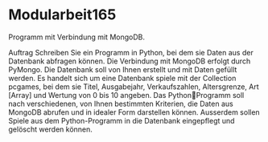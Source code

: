 # Modularbeit165
Programm mit Verbindung mit MongoDB. 

Auftrag
Schreiben Sie ein Programm in Python, bei dem sie Daten aus der Datenbank abfragen können. Die 
Verbindung mit MongoDB erfolgt durch PyMongo. Die Datenbank soll von Ihnen erstellt und mit Daten 
gefüllt werden. Es handelt sich um eine Datenbank spiele mit der Collection pcgames, bei dem sie Titel, 
Ausgabejahr, Verkaufszahlen, Altersgrenze, Art [Array] und Wertung von 0 bis 10 angeben. Das PythonProgramm soll nach verschiedenen, von Ihnen bestimmten Kriterien, die Daten aus MongoDB abrufen 
und in idealer Form darstellen können. Ausserdem sollen Spiele aus dem Python-Programm in die 
Datenbank eingepflegt und gelöscht werden können. 
